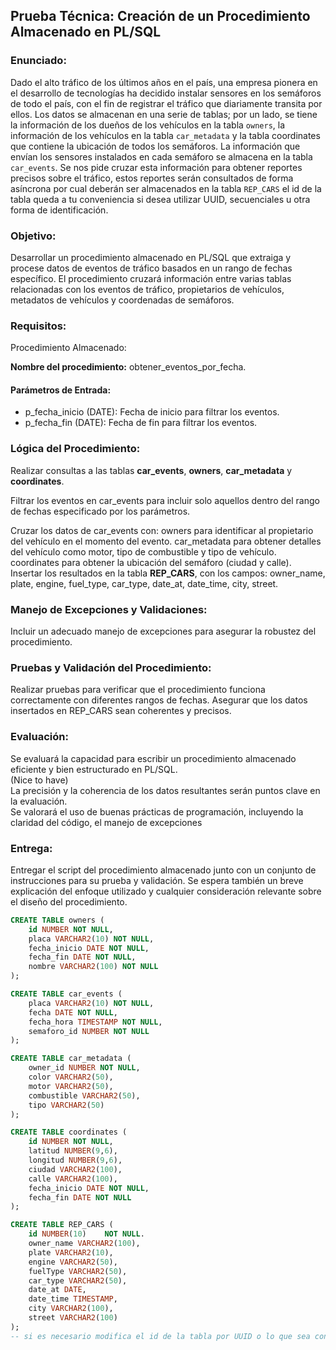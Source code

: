 ## Prueba Técnica: Creación de un Procedimiento Almacenado en PL/SQL

### Enunciado:

Dado el alto tráfico de los últimos años en el país, una empresa pionera en el desarrollo de tecnologías ha decidido instalar sensores en los semáforos de todo el país, con el fin de registrar el tráfico que diariamente transita por ellos. Los datos se almacenan en una serie de tablas; por un lado, se tiene la información de los dueños de los vehículos en la tabla `owners`, la información de los vehículos en la tabla `car_metadata` y la tabla coordinates que contiene la ubicación de todos los semáforos. La información que envían los sensores instalados en cada semáforo se almacena en la tabla `car_events`. Se nos pide cruzar esta información para obtener reportes precisos sobre el tráfico, estos reportes serán consultados de forma asíncrona por cual deberán ser almacenados en la tabla `REP_CARS` el id de la tabla queda a tu conveniencia si desea utilizar UUID, secuenciales u otra forma de identificación.

### Objetivo:

Desarrollar un procedimiento almacenado en PL/SQL que extraiga y procese datos de eventos de tráfico basados en un rango de fechas específico. El procedimiento cruzará información entre varias tablas relacionadas con los eventos de tráfico, propietarios de vehículos, metadatos de vehículos y coordenadas de semáforos.

### Requisitos:

Procedimiento Almacenado:

**Nombre del procedimiento:** obtener_eventos_por_fecha.

#### Parámetros de Entrada:

- p_fecha_inicio (DATE): Fecha de inicio para filtrar los eventos.
- p_fecha_fin (DATE): Fecha de fin para filtrar los eventos.

### Lógica del Procedimiento:

Realizar consultas a las tablas **car_events**, **owners**, **car_metadata** y **coordinates**.

Filtrar los eventos en car_events para incluir solo aquellos dentro del rango de fechas especificado por los parámetros.

Cruzar los datos de car_events con:
owners para identificar al propietario del vehículo en el momento del evento.
car_metadata para obtener detalles del vehículo como motor, tipo de combustible y tipo de vehículo.
coordinates para obtener la ubicación del semáforo (ciudad y calle).
Insertar los resultados en la tabla **REP_CARS**, con los campos: owner_name, plate, engine, fuel_type, car_type, date_at, date_time, city, street.

### Manejo de Excepciones y Validaciones:

Incluir un adecuado manejo de excepciones para asegurar la robustez del procedimiento.

### Pruebas y Validación del Procedimiento:

Realizar pruebas para verificar que el procedimiento funciona correctamente con diferentes rangos de fechas.
Asegurar que los datos insertados en REP_CARS sean coherentes y precisos.

### Evaluación:

Se evaluará la capacidad para escribir un procedimiento almacenado eficiente y bien estructurado en PL/SQL.\
(Nice to have) \
La precisión y la coherencia de los datos resultantes serán puntos clave en la evaluación.\
Se valorará el uso de buenas prácticas de programación, incluyendo la claridad del código, el manejo de excepciones

### Entrega:

Entregar el script del procedimiento almacenado junto con un conjunto de instrucciones para su prueba y validación.
Se espera también un breve explicación del enfoque utilizado y cualquier consideración relevante sobre el diseño del procedimiento.

```sql
CREATE TABLE owners (
    id NUMBER NOT NULL,
    placa VARCHAR2(10) NOT NULL,
    fecha_inicio DATE NOT NULL,
    fecha_fin DATE NOT NULL,
    nombre VARCHAR2(100) NOT NULL
);
```

```sql
CREATE TABLE car_events (
    placa VARCHAR2(10) NOT NULL,
    fecha DATE NOT NULL,
    fecha_hora TIMESTAMP NOT NULL,
    semaforo_id NUMBER NOT NULL
);
```

```sql
CREATE TABLE car_metadata (
    owner_id NUMBER NOT NULL,
    color VARCHAR2(50),
    motor VARCHAR2(50),
    combustible VARCHAR2(50),
    tipo VARCHAR2(50)
);
```

```sql
CREATE TABLE coordinates (
    id NUMBER NOT NULL,
    latitud NUMBER(9,6),
    longitud NUMBER(9,6),
    ciudad VARCHAR2(100),
    calle VARCHAR2(100),
    fecha_inicio DATE NOT NULL,
    fecha_fin DATE NOT NULL
);
```

```sql
CREATE TABLE REP_CARS (
    id NUMBER(10)    NOT NULL.
    owner_name VARCHAR2(100),
    plate VARCHAR2(10),
    engine VARCHAR2(50),
    fuelType VARCHAR2(50),
    car_type VARCHAR2(50),
    date_at DATE,
    date_time TIMESTAMP,
    city VARCHAR2(100),
    street VARCHAR2(100)
);
-- si es necesario modifica el id de la tabla por UUID o lo que sea conveniente para identificarlo
```
